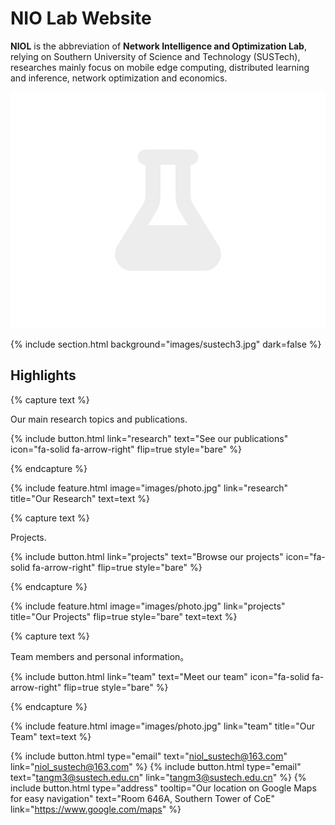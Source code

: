 ---
---

# NIO Lab Website

**NIOL** is the abbreviation of **Network Intelligence and Optimization Lab**, relying on Southern University of Science and Technology (SUSTech), researches mainly focus on mobile edge computing, distributed learning and
inference, network optimization and economics.

![our_image](images/photo.jpg)


{% 
  include section.html
  background="images/sustech3.jpg"
  dark=false
%}

## Highlights

{% capture text %}

Our main research topics and publications.

{%
  include button.html
  link="research"
  text="See our publications"
  icon="fa-solid fa-arrow-right"
  flip=true
  style="bare"
%}

{% endcapture %}

{%
  include feature.html
  image="images/photo.jpg"
  link="research"
  title="Our Research"
  text=text
%}

{% capture text %}

Projects.

{%
  include button.html
  link="projects"
  text="Browse our projects"
  icon="fa-solid fa-arrow-right"
  flip=true
  style="bare"
%}

{% endcapture %}

{%
  include feature.html
  image="images/photo.jpg"
  link="projects"
  title="Our Projects"
  flip=true
  style="bare"
  text=text
%}

{% capture text %}

Team members and personal information。

{%
  include button.html
  link="team"
  text="Meet our team"
  icon="fa-solid fa-arrow-right"
  flip=true
  style="bare"
%}

{% endcapture %}

{%
  include feature.html
  image="images/photo.jpg"
  link="team"
  title="Our Team"
  text=text
%}

{%
include button.html
type="email"
text="niol_sustech@163.com"
link="niol_sustech@163.com"
%}
{%
include button.html
type="email"
text="tangm3@sustech.edu.cn"
link="tangm3@sustech.edu.cn"
%}
{%
include button.html
type="address"
tooltip="Our location on Google Maps for easy navigation"
text="Room 646A, Southern Tower of CoE"
link="https://www.google.com/maps"
%}

